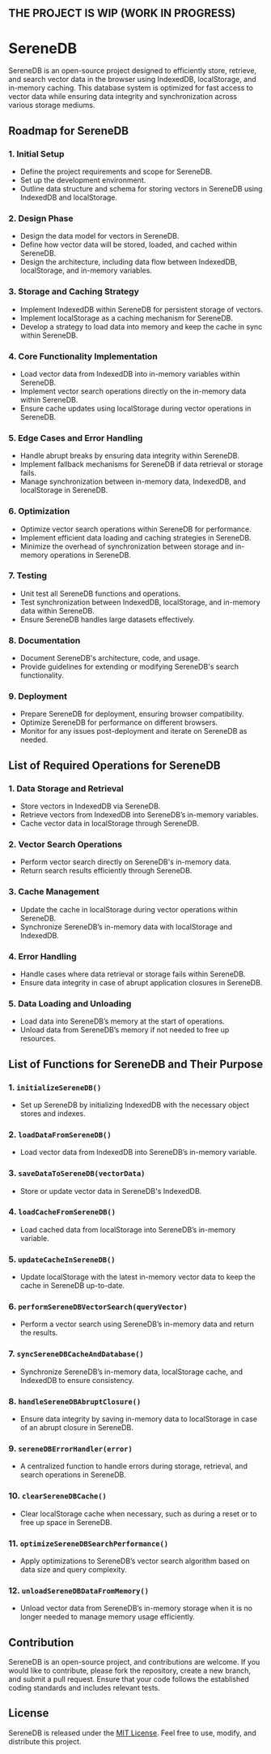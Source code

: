 ## THE PROJECT IS WIP (WORK IN PROGRESS)

# SereneDB

SereneDB is an open-source project designed to efficiently store, retrieve, and search vector data in the browser using IndexedDB, localStorage, and in-memory caching. This database system is optimized for fast access to vector data while ensuring data integrity and synchronization across various storage mediums.

## Roadmap for SereneDB

### 1. Initial Setup
- Define the project requirements and scope for SereneDB.
- Set up the development environment.
- Outline data structure and schema for storing vectors in SereneDB using IndexedDB and localStorage.

### 2. Design Phase
- Design the data model for vectors in SereneDB.
- Define how vector data will be stored, loaded, and cached within SereneDB.
- Design the architecture, including data flow between IndexedDB, localStorage, and in-memory variables.

### 3. Storage and Caching Strategy
- Implement IndexedDB within SereneDB for persistent storage of vectors.
- Implement localStorage as a caching mechanism for SereneDB.
- Develop a strategy to load data into memory and keep the cache in sync within SereneDB.

### 4. Core Functionality Implementation
- Load vector data from IndexedDB into in-memory variables within SereneDB.
- Implement vector search operations directly on the in-memory data within SereneDB.
- Ensure cache updates using localStorage during vector operations in SereneDB.

### 5. Edge Cases and Error Handling
- Handle abrupt breaks by ensuring data integrity within SereneDB.
- Implement fallback mechanisms for SereneDB if data retrieval or storage fails.
- Manage synchronization between in-memory data, IndexedDB, and localStorage in SereneDB.

### 6. Optimization
- Optimize vector search operations within SereneDB for performance.
- Implement efficient data loading and caching strategies in SereneDB.
- Minimize the overhead of synchronization between storage and in-memory operations in SereneDB.

### 7. Testing
- Unit test all SereneDB functions and operations.
- Test synchronization between IndexedDB, localStorage, and in-memory data within SereneDB.
- Ensure SereneDB handles large datasets effectively.

### 8. Documentation
- Document SereneDB's architecture, code, and usage.
- Provide guidelines for extending or modifying SereneDB's search functionality.

### 9. Deployment
- Prepare SereneDB for deployment, ensuring browser compatibility.
- Optimize SereneDB for performance on different browsers.
- Monitor for any issues post-deployment and iterate on SereneDB as needed.

## List of Required Operations for SereneDB

### 1. Data Storage and Retrieval
- Store vectors in IndexedDB via SereneDB.
- Retrieve vectors from IndexedDB into SereneDB’s in-memory variables.
- Cache vector data in localStorage through SereneDB.

### 2. Vector Search Operations
- Perform vector search directly on SereneDB's in-memory data.
- Return search results efficiently through SereneDB.

### 3. Cache Management
- Update the cache in localStorage during vector operations within SereneDB.
- Synchronize SereneDB’s in-memory data with localStorage and IndexedDB.

### 4. Error Handling
- Handle cases where data retrieval or storage fails within SereneDB.
- Ensure data integrity in case of abrupt application closures in SereneDB.

### 5. Data Loading and Unloading
- Load data into SereneDB’s memory at the start of operations.
- Unload data from SereneDB’s memory if not needed to free up resources.

## List of Functions for SereneDB and Their Purpose

### 1. `initializeSereneDB()`
- Set up SereneDB by initializing IndexedDB with the necessary object stores and indexes.

### 2. `loadDataFromSereneDB()`
- Load vector data from IndexedDB into SereneDB’s in-memory variable.

### 3. `saveDataToSereneDB(vectorData)`
- Store or update vector data in SereneDB's IndexedDB.

### 4. `loadCacheFromSereneDB()`
- Load cached data from localStorage into SereneDB’s in-memory variable.

### 5. `updateCacheInSereneDB()`
- Update localStorage with the latest in-memory vector data to keep the cache in SereneDB up-to-date.

### 6. `performSereneDBVectorSearch(queryVector)`
- Perform a vector search using SereneDB’s in-memory data and return the results.

### 7. `syncSereneDBCacheAndDatabase()`
- Synchronize SereneDB’s in-memory data, localStorage cache, and IndexedDB to ensure consistency.

### 8. `handleSereneDBAbruptClosure()`
- Ensure data integrity by saving in-memory data to localStorage in case of an abrupt closure in SereneDB.

### 9. `sereneDBErrorHandler(error)`
- A centralized function to handle errors during storage, retrieval, and search operations in SereneDB.

### 10. `clearSereneDBCache()`
- Clear localStorage cache when necessary, such as during a reset or to free up space in SereneDB.

### 11. `optimizeSereneDBSearchPerformance()`
- Apply optimizations to SereneDB’s vector search algorithm based on data size and query complexity.

### 12. `unloadSereneDBDataFromMemory()`
- Unload vector data from SereneDB’s in-memory storage when it is no longer needed to manage memory usage efficiently.

## Contribution

SereneDB is an open-source project, and contributions are welcome. If you would like to contribute, please fork the repository, create a new branch, and submit a pull request. Ensure that your code follows the established coding standards and includes relevant tests.

## License

SereneDB is released under the [MIT License](LICENSE). Feel free to use, modify, and distribute this project.
